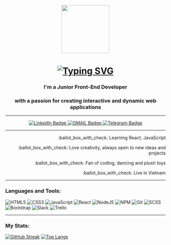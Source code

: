 <p align="center"><img src="https://i.pinimg.com/originals/f0/f0/d9/f0f0d932d6e39c7af5aa305cbd8da735.gif" height="150" /></p>
<h1 align="center"><a href="https://git.io/typing-svg"><img src="https://readme-typing-svg.herokuapp.com?font=Fira+Code&weight=500&size=30&pause=1000&color=5BF754&center=true&vCenter=true&width=435&lines=%3C+Hello%2C+World!+%2F%3E" alt="Typing SVG" /></a></h1>
<h3 align="center">I'm a Junior Front-End Developer</h3>
<h3 align="center">with a passion for creating interactive and dynamic web applications</h3>

---

<div id="badges" align="center">
  <a href="https://www.linkedin.com/in/anastasiia-kochkina-b536a2278/">
    <img src="https://img.shields.io/badge/LinkedIn-blue?style=for-the-badge&logo=linkedin&logoColor=white" alt="LinkedIn Badge"/>
  </a>
  <a href="nasti.lynx@gmail.com">
    <img src="https://img.shields.io/badge/Gmail-D14836?style=for-the-badge&logo=gmail&logoColor=white" alt="GMAIL Badge"/>
  </a>
  <a href="https://t.me/AiLince">
    <img src="https://img.shields.io/badge/Telegram-2CA5E0?style=for-the-badge&logo=telegram&logoColor=white" alt="Telegram Badge"/>
  </a>
</div>

---

<p align="end">:ballot_box_with_check: Learning React, JavaScript</p>
<p align="end">:ballot_box_with_check: Love creativity, always open to new ideas and projects</p> 
<p align="end">:ballot_box_with_check: Fan of coding, dancing and plush toys</p>
<p align="end">:ballot_box_with_check: Live in Vietnam</p>

---

### Languages and Tools:
  
![HTML5](https://img.shields.io/badge/html5-%23E34F26.svg?style=for-the-badge&logo=html5&logoColor=white) 
![CSS3](https://img.shields.io/badge/css3-%231572B6.svg?style=for-the-badge&logo=css3&logoColor=white) 
![JavaScript](https://img.shields.io/badge/javascript-%23323330.svg?style=for-the-badge&logo=javascript&logoColor=%23F7DF1E) 
![React](https://img.shields.io/badge/react-%2320232a.svg?style=for-the-badge&logo=react&logoColor=%2361DAFB) 
![NodeJS](https://img.shields.io/badge/node.js-6DA55F?style=for-the-badge&logo=node.js&logoColor=white) 
![NPM](https://img.shields.io/badge/NPM-%23CB3837.svg?style=for-the-badge&logo=npm&logoColor=white) 
![Git](https://img.shields.io/badge/git-%23F05033.svg?style=for-the-badge&logo=git&logoColor=white)
![SCSS](https://img.shields.io/badge/Scss-CC6699?style=for-the-badge&logo=sass&logoColor=white)
![Bootstrap](https://img.shields.io/badge/bootstrap-%238511FA.svg?style=for-the-badge&logo=bootstrap&logoColor=white)
![Slack](https://img.shields.io/badge/Slack-4A154B?style=for-the-badge&logo=slack&logoColor=white)
![Trello](https://img.shields.io/badge/Trello-%23026AA7.svg?style=for-the-badge&logo=Trello&logoColor=white)

---

### My Stats:
[![GitHub Streak](http://github-readme-streak-stats.herokuapp.com?user=AiLince&theme=dark&background=000000)](https://git.io/streak-stats)
[![Top Langs](https://github-readme-stats.vercel.app/api/top-langs/?username=AiLince&layout=compact&theme=vision-friendly-dark)](https://github.com/anuraghazra/github-readme-stats)
